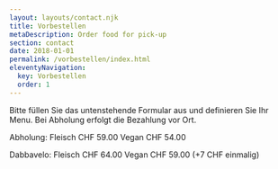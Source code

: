 ```yaml
---
layout: layouts/contact.njk
title: Vorbestellen
metaDescription: Order food for pick-up
section: contact
date: 2018-01-01
permalink: /vorbestellen/index.html
eleventyNavigation:
  key: Vorbestellen
  order: 1
---
```

Bitte füllen Sie das untenstehende Formular aus und definieren Sie Ihr Menu. Bei Abholung erfolgt die Bezahlung vor Ort.

Abholung:
Fleisch CHF 59.00
Vegan CHF 54.00

Dabbavelo:
Fleisch CHF 64.00
Vegan CHF 59.00
(+7 CHF einmalig)